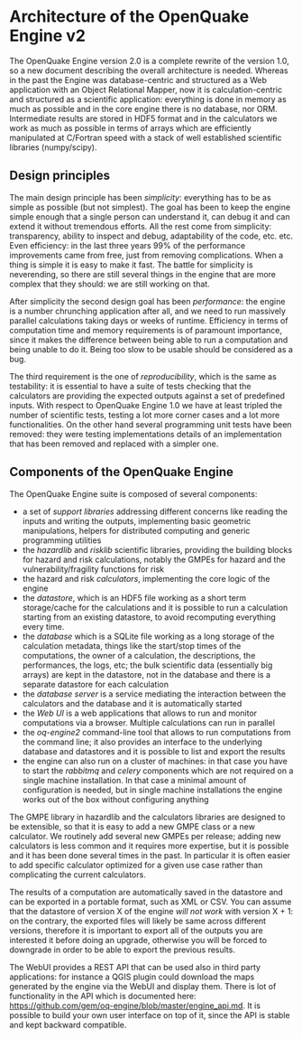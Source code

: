 Architecture of the OpenQuake Engine v2
=========================================

The OpenQuake Engine version 2.0 is a complete rewrite of the version
1.0, so a new document describing the overall architecture is
needed. Whereas in the past the Engine was database-centric and
structured as a Web application with an Object Relational Mapper, now
it is calculation-centric and structured as a scientific application:
everything is done in memory as much as possible and in the core
engine there is no database, nor ORM. Intermediate results are stored
in HDF5 format and in the calculators we work as much as possible in
terms of arrays which are efficiently manipulated at C/Fortran speed
with a stack of well established scientific libraries (numpy/scipy).

Design principles
-----------------

The main design principle has been *simplicity*: everything has to be
as simple as possible (but not simplest). The goal has been to keep
the engine simple enough that a single person can understand it, can
debug it and can extend it without tremendous efforts. All the rest
come from simplicity: transparency, ability to inspect and debug,
adaptability of the code, etc. etc. Even efficiency: in the last three
years 99% of the performance improvements came from free, just from
removing complications. When a thing is simple it is easy to make it
fast. The battle for simplicity is neverending, so there are still
several things in the engine that are more complex that they should:
we are still working on that.

After simplicity the second design goal has been *performance*: the
engine is a number chrunching application after all, and we need to run
massively parallel calculations taking days or weeks of
runtime. Efficiency in terms of computation time and memory
requirements is of paramount importance, since it makes the difference
between being able to run a computation and being unable to do it.
Being too slow to be usable should be considered as a bug.

The third requirement is the one of *reproducibility*, which is the
same as testability: it is essential to have a suite of tests checking
that the calculators are providing the expected outputs against a set
of predefined inputs.  With respect to OpenQuake Engine 1.0 we have at
least tripled the number of scientific tests, testing a lot more
corner cases and a lot more functionalities. On the other hand several
programming unit tests have been removed: they were testing
implementations details of an implementation that has been removed and
replaced with a simpler one.

Components of the OpenQuake Engine
-----------------------------------

The OpenQuake Engine suite is composed of several components:

- a set of *support libraries* addressing different concerns like reading the
  inputs and writing the outputs, implementing basic geometric manipulations,
  helpers for distributed computing and generic programming utilities
- the *hazardlib* and *risklib* scientific libraries,
  providing the building blocks for hazard and
  risk calculations, notably the GMPEs for hazard and the
  vulnerability/fragility functions for risk
- the hazard and risk *calculators*, implementing the core logic
  of the engine
- the *datastore*, which is an HDF5 file working as a short term storage/cache
  for the calculations and it is possible to run a calculation starting from an
  existing datastore, to avoid recomputing everything every time. 
- the *database* which is a SQLite file working as a long storage of the
  calculation metadata, things like the start/stop times of the computations,
  the owner of a calculation, the descriptions, the performances, the logs,
  etc; the bulk scientific data
  (essentially big arrays) are kept in the datastore, not in the database
  and there is a separate datastore for each calculation
- the *database server* is a service mediating the interaction
  between the calculators and the database and it is automatically started
- the *Web UI* is a web applications that allows to run and monitor
  computations via a browser. Multiple calculations can run in parallel
- the *oq-engine2* command-line tool that allows to run computations
  from the command line; it also provides an interface to the underlying
  database and datastores and it is possible to list and export the results
- the engine can also run on a cluster of machines: in that case
  you have to start the *rabbitmq* and *celery* components which
  are not required on a single machine installation. In that case a
  minimal amount of configuration is needed, but in single machine
  installations the engine works out of the box without configuring anything

The GMPE library in hazardlib and the calculators libraries are designed
to be extensible, so that it is easy to add a new GMPE class or a new
calculator. We routinely add several new GMPEs per release; adding new
calculators is less common and it requires more expertise, but it is possible
and it has been done several times in the past. In particular it is
often easier to add specific calculator optimized for a given use case rather
than complicating the current calculators.

The results of a computation are automatically saved in the datastore
and can be exported in a portable format, such as XML or CSV.  You can
assume that the datastore of version X of the engine *will not work*
with version X + 1: on the contrary, the exported files will likely be
same across different versions, therefore it is important to export
all of the outputs you are interested it before doing an upgrade,
otherwise you will be forced to downgrade in order to be able to
export the previous results.

The WebUI provides a REST API that can be used also in third party
applications: for instance a QGIS plugin could download the maps
generated by the engine via the WebUI and display them. There is lot
of functionality in the API which is documented here:
https://github.com/gem/oq-engine/blob/master/engine_api.md. It is
possible to build your own user interface on top of it, since the API
is stable and kept backward compatible.
